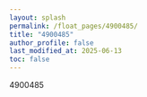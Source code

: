 ```yaml
---
layout: splash
permalink: /float_pages/4900485/
title: "4900485"
author_profile: false
last_modified_at: 2025-06-13
toc: false
---
```

 
4900485
